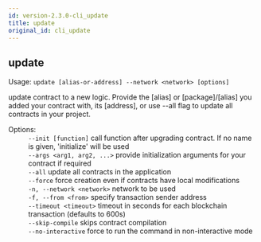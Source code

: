 ```yaml
---
id: version-2.3.0-cli_update
title: update
original_id: cli_update
---
```


<div class="cli-command"><h2 class="cli-title">update</h2><p class="cli-usage">Usage: <code>update [alias-or-address] --network &lt;network&gt; [options]</code></p><p>update contract to a new logic. Provide the [alias] or [package]/[alias] you added your contract with, its [address], or use --all flag to update all contracts in your project.<br/></p><dl><dt><span>Options:</span></dt><dd><div><code>--init [function]</code> call function after upgrading contract. If no name is given, &#x27;initialize&#x27; will be used</div><div><code>--args &lt;arg1, arg2, ...&gt;</code> provide initialization arguments for your contract if required</div><div><code>--all</code> update all contracts in the application</div><div><code>--force</code> force creation even if contracts have local modifications</div><div><code>-n, --network &lt;network&gt;</code> network to be used</div><div><code>-f, --from &lt;from&gt;</code> specify transaction sender address</div><div><code>--timeout &lt;timeout&gt;</code> timeout in seconds for each blockchain transaction (defaults to 600s)</div><div><code>--skip-compile</code> skips contract compilation</div><div><code>--no-interactive</code> force to run the command in non-interactive mode</div></dd></dl></div>
